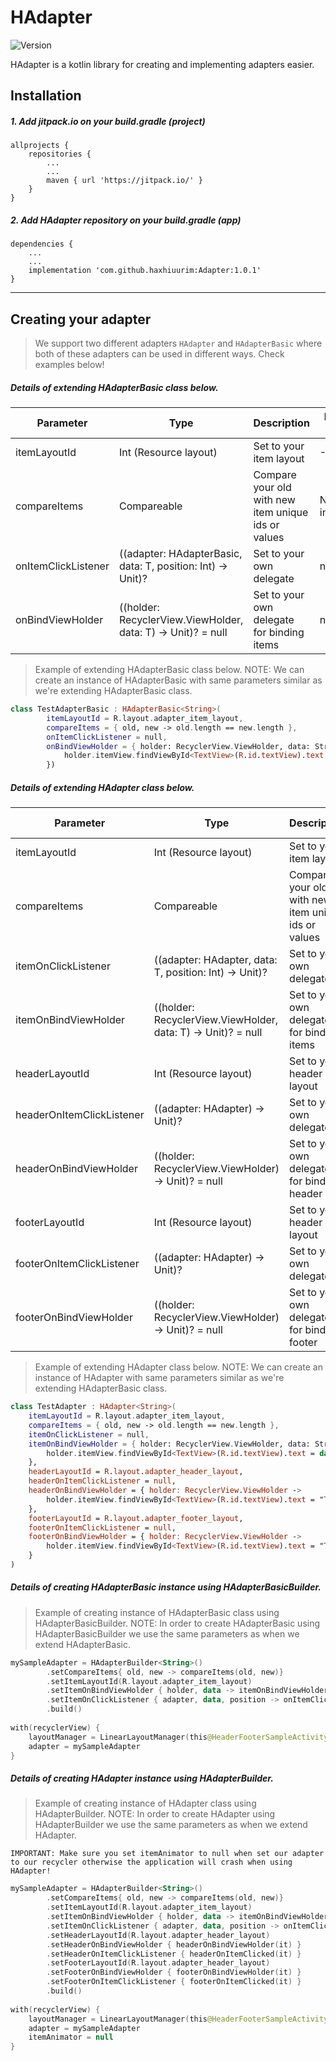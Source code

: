 # HAdapter
![Version](https://img.shields.io/badge/version-1.0.1-green.svg)

HAdapter is a kotlin library for creating and implementing adapters easier.

## Installation

##### 1. Add jitpack.io on your build.gradle (project)

```
allprojects {
    repositories {
        ...
        ...
        maven { url 'https://jitpack.io/' }
    }
}
```

##### 2. Add HAdapter repository on your build.gradle (app)

```
dependencies {
    ...
    ...
    implementation 'com.github.haxhiuurim:Adapter:1.0.1'
}
```

---


## Creating your adapter

> We support two different adapters `HAdapter` and `HAdapterBasic` where both of these adapters can be used in different ways. Check examples below!    

##### Details of extending HAdapterBasic class below.  

| Parameter | Type  | Description  | Default Value | Our Example |
| ------   | ------ | ------ | ------ | ------ |
| itemLayoutId | Int (Resource layout) | Set to your item layout | -1 | R.layout.adapter_item_layout |
| compareItems | Compareable | Compare your old with new item unique ids or values | Not initialized | Comparing old and new item text lengths |
| onItemClickListener | ((adapter: HAdapterBasic<T>, data: T, position: Int) -> Unit)? | Set to your own delegate | null | null |
| onBindViewHolder | ((holder: RecyclerView.ViewHolder, data: T) -> Unit)? = null | Set to your own delegate for binding items | null | Setting data to our text view |

> Example of extending HAdapterBasic class below. 
> NOTE: We can create an instance of HAdapterBasic with same parameters similar as we're extending HAdapterBasic class.

```kotlin
class TestAdapterBasic : HAdapterBasic<String>(
        itemLayoutId = R.layout.adapter_item_layout,
        compareItems = { old, new -> old.length == new.length },
        onItemClickListener = null,
        onBindViewHolder = { holder: RecyclerView.ViewHolder, data: String ->
            holder.itemView.findViewById<TextView>(R.id.textView).text = data
        })
```
  
  
  
##### Details of extending HAdapter class below.  

| Parameter | Type  | Description  | Default Value | Our Example |
| ------   | ------ | ------ | ------ | ------ |
| itemLayoutId | Int (Resource layout) | Set to your item layout | -1 | R.layout.adapter_item_layout |
| compareItems | Compareable | Compare your old with new item unique ids or values | Not initialized | Comparing old and new item text lengths |
| itemOnClickListener | ((adapter: HAdapter<T>, data: T, position: Int) -> Unit)? | Set to your own delegate | null | null |
| itemOnBindViewHolder | ((holder: RecyclerView.ViewHolder, data: T) -> Unit)? = null | Set to your own delegate for binding items | null | Setting data to our text view |
| headerLayoutId | Int (Resource layout) | Set to your header layout | -1 | R.layout.header_item_layout |
| headerOnItemClickListener | ((adapter: HAdapter<T>) -> Unit)? | Set to your own delegate | null | null |
| headerOnBindViewHolder | ((holder: RecyclerView.ViewHolder) -> Unit)? = null | Set to your own delegate for binding header | null | Setting data to our header view |
| footerLayoutId | Int (Resource layout) | Set to your header layout | -1 | R.layout.footer_item_layout |
| footerOnItemClickListener | ((adapter: HAdapter<T>) -> Unit)? | Set to your own delegate | null | null |
| footerOnBindViewHolder | ((holder: RecyclerView.ViewHolder) -> Unit)? = null | Set to your own delegate for binding footer | null | Setting data to our footer view |

> Example of extending HAdapter class below.
> NOTE: We can create an instance of HAdapter with same parameters similar as we're extending HAdapterBasic class.

```kotlin
class TestAdapter : HAdapter<String>(
    itemLayoutId = R.layout.adapter_item_layout,
    compareItems = { old, new -> old.length == new.length },
    itemOnClickListener = null,
    itemOnBindViewHolder = { holder: RecyclerView.ViewHolder, data: String ->
        holder.itemView.findViewById<TextView>(R.id.textView).text = data
    },
    headerLayoutId = R.layout.adapter_header_layout,
    headerOnItemClickListener = null,
    headerOnBindViewHolder = { holder: RecyclerView.ViewHolder ->
        holder.itemView.findViewById<TextView>(R.id.textView).text = "This is my header view"
    },
    footerLayoutId = R.layout.adapter_footer_layout,
    footerOnItemClickListener = null,
    footerOnBindViewHolder = { holder: RecyclerView.ViewHolder ->
        holder.itemView.findViewById<TextView>(R.id.textView).text = "This is my footer view"
    }
)
```

##### Details of creating HAdapterBasic instance using HAdapterBasicBuilder.

> Example of creating instance of HAdapterBasic class using HAdapterBasicBuilder.
> NOTE: In order to create HAdapterBasic using HAdapterBasicBuilder we use the same parameters as when we extend HAdapterBasic.

```kotlin
mySampleAdapter = HAdapterBuilder<String>()
        .setCompareItems{ old, new -> compareItems(old, new)}
        .setItemLayoutId(R.layout.adapter_item_layout)
        .setItemOnBindViewHolder { holder, data -> itemOnBindViewHolder(holder, data) }
        .setItemOnClickListener { adapter, data, position -> onItemClicked(adapter, data, position) }
        .build()
                
with(recyclerView) {
    layoutManager = LinearLayoutManager(this@HeaderFooterSampleActivity)
    adapter = mySampleAdapter
}
```

##### Details of creating HAdapter instance using HAdapterBuilder.

> Example of creating instance of HAdapter class using HAdapterBuilder.
> NOTE: In order to create HAdapter using HAdapterBuilder we use the same parameters as when we extend HAdapter.

`IMPORTANT: Make sure you set itemAnimator to null when set our adapter to our recycler otherwise the application will crash when using HAdapter!`

```kotlin
mySampleAdapter = HAdapterBuilder<String>()
        .setCompareItems{ old, new -> compareItems(old, new)}
        .setItemLayoutId(R.layout.adapter_item_layout)
        .setItemOnBindViewHolder { holder, data -> itemOnBindViewHolder(holder, data) }
        .setItemOnClickListener { adapter, data, position -> onItemClicked(adapter, data, position) }
        .setHeaderLayoutId(R.layout.adapter_header_layout)
        .setHeaderOnBindViewHolder { headerOnBindViewHolder(it) }
        .setHeaderOnItemClickListener { headerOnItemClicked(it) }
        .setFooterLayoutId(R.layout.adapter_header_layout)
        .setFooterOnBindViewHolder { footerOnBindViewHolder(it) }
        .setFooterOnItemClickListener { footerOnItemClicked(it) }
        .build()
                
with(recyclerView) {
    layoutManager = LinearLayoutManager(this@HeaderFooterSampleActivity)
    adapter = mySampleAdapter
    itemAnimator = null
}
```
